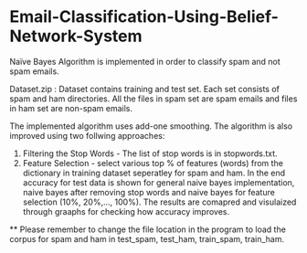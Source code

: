 # Email-Classification-Using-Belief-Network-System
Naïve Bayes Algorithm is implemented in order to classify spam and not spam emails.

Dataset.zip : Dataset contains training and test set. Each set consists of spam and ham directories. All the files in spam set are spam emails and files in ham set are non-spam emails.

The implemented algorithm uses add-one smoothing. The algorithm is also improved using two follwing approaches:

1) Filtering the Stop Words - The list of stop words is in stopwords.txt.
2) Feature Selection - select various top % of features (words) from the dictionary in training dataset seperatley for spam and ham.
In the end accuracy for test data is shown for general naive bayes implementation, naive bayes after removing stop words and naive bayes for feature selection (10%, 20%,..., 100%). The results are comapred and visulaized through graaphs for checking how accuracy improves.

** Please remember to change the file location in the program to load the corpus for spam and ham in test_spam, test_ham, train_spam, train_ham.
